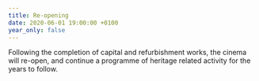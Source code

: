 ```yaml
---
title: Re-opening
date: 2020-06-01 19:00:00 +0100
year_only: false
---
```

Following the completion of capital and refurbishment works, the cinema will re-open, and continue a programme of heritage related activity for the years to follow.